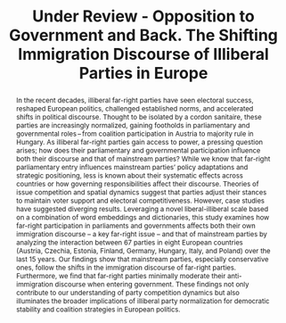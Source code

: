 ---
title: "Under Review - Opposition to Government and Back. The Shifting Immigration Discourse of Illiberal Parties in Europe"
authors:
- admin
- Dean Schafer
- Mehmet Yavuz
#author_notes:
#- "Equal contribution"
#- "Equal contribution"
date: ""
#doi: "https://doi.org/10.1080/21599165.2024.2420967"

# Schedule page publish date (NOT publication's date).
publishDate: "2024-10-21T00:00:00Z"

# Publication type.
# Accepts a single type but formatted as a YAML list (for Hugo requirements).
# Enter a publication type from the CSL standard.
publication_types: ["article-journal"]

# Publication name and optional abbreviated publication name.
publication: "Politics and Governance"
publication_short: ""

abstract: In the recent decades, illiberal far-right parties have seen electoral success, reshaped European politics, challenged established norms, and accelerated shifts in political discourse. Thought to be isolated by a cordon sanitaire, these parties are increasingly normalized, gaining footholds in parliamentary and governmental roles – from coalition participation in Austria to majority rule in Hungary. As illiberal far-right parties gain access to power, a pressing question arises; how does their parliamentary and governmental participation influence both their discourse and that of mainstream parties? While we know that far-right parliamentary entry influences mainstream parties’ policy adaptations and strategic positioning, less is known about their systematic effects across countries or how governing responsibilities affect their discourse. Theories of issue competition and spatial dynamics suggest that parties adjust their stances to maintain voter support and electoral competitiveness. However, case studies have suggested diverging results. Leveraging a novel liberal-illiberal scale based on a combination of word embeddings and dictionaries, this study examines how  far-right participation in parliaments and governments affects both their own immigration discourse – a key far-right issue – and that of mainstream parties by analyzing the interaction between 67 parties in eight European countries (Austria, Czechia, Estonia, Finland, Germany, Hungary, Italy, and Poland) over the last 15 years. Our findings show that mainstream parties, especially conservative ones, follow the shifts in the immigration discourse of far-right parties. Furthermore, we find that far-right parties minimally moderate their anti-immigration discourse when entering government. These findings not only contribute to our understanding of party competition dynamics but also illuminates the broader implications of illiberal party normalization for democratic stability and coalition strategies in European politics. 

# Summary. An optional shortened abstract.
#summary: Lorem ipsum dolor sit amet, consectetur adipiscing elit. Duis posuere tellus ac convallis placerat. Proin tincidunt magna sed ex sollicitudin condimentum.

tags:
- Europe
- immigration discourse
- illiberal parties
- far right parties
- party competition
- parliamentary speeches
featured: true

# links:
# - name: ""
#   url: ""
url_pdf: ''
url_code: ''
url_dataset: ''
url_poster: ''
url_project: ''
url_slides: ''
url_source: ''
url_video: ''

# Featured image
# To use, add an image named `featured.jpg/png` to your page's folder. 
image:
  caption: 'Image credit: Getty Images'
  focal_point: ""
  preview_only: false

# Associated Projects (optional).
#   Associate this publication with one or more of your projects.
#   Simply enter your project's folder or file name without extension.
#   E.g. `internal-project` references `content/project/internal-project/index.md`.
#   Otherwise, set `projects: []`.
projects: 
  - AUTHLIB

# Slides (optional).
#   Associate this publication with Markdown slides.
#   Simply enter your slide deck's filename without extension.
#   E.g. `slides: "example"` references `content/slides/example/index.md`.
#   Otherwise, set `slides: ""`.
slides: ''
---